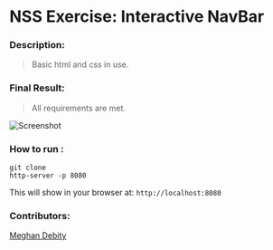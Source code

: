 # NSS Exercise: Interactive NavBar

### Description:
> Basic html and css in use.   


### Final Result:
> All requirements are met.  


![Screenshot]()



### How to run :
```
git clone 
http-server -p 8080
```

This will show in your browser at:
`http://localhost:8080`

### Contributors:
[Meghan Debity](https://github.com/Megraohoh)
